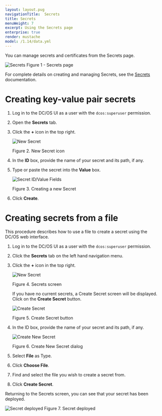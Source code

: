 ```yaml
---
layout: layout.pug
navigationTitle:  Secrets
title: Secrets
menuWeight: 7
excerpt: Using the Secrets page
enterprise: true
render: mustache
model: /1.14/data.yml
---
```


You can manage secrets and certificates from the Secrets page.

![Secrets](/1.14/img/GUI-Secrets-Secrets_View_With_Secrets-1_12.png)
Figure 1 - Secrets page


For complete details on creating and managing Secrets, see the [Secrets](/1.14/security/ent/secrets) documentation.


# Creating key-value pair secrets 

1. Log in to the DC/OS UI as a user with the `dcos:superuser` permission.

1. Open the **Secrets** tab.

1. Click the **+** icon in the top right.

    ![New Secret](/1.14/img/new-secret.png)

    Figure 2. New Secret icon

1. In the **ID** box, provide the name of your secret and its path, if any.

1. Type or paste the secret into the **Value** box.

    ![Secret ID/Value Fields](/1.14/img/create-secret.png)

    Figure 3. Creating a new Secret

1. Click **Create**.

# Creating secrets from a file 

This procedure describes how to use a file to create a secret using the DC/OS web interface.

1. Log in to the DC/OS UI as a user with the `dcos:superuser` permission.
1. Click the **Secrets** tab on the left hand navigation menu.
1. Click the **+** icon in the top right.

    ![New Secret](/1.14/img/new-secret.png)

    Figure 4. Secrets screen

    If you have no current secrets, a Create Secret screen will be displayed. Click on the **Create Secret** button.

    ![Create Secret](/1.14/img/GUI-Secrets-Create-Secret.png)

    Figure 5. Create Secret button

1. In the ID box, provide the name of your secret and its path, if any.

    ![Create New Secret](/1.14/img/GUI-Secrets-Create-New-Secret.png)

    Figure 6. Create New Secret dialog

1. Select **File** as Type.
1. Click **Choose File**.
1. Find and select the file you wish to create a secret from.
1. Click **Create Secret**.

Returning to the Secrets screen, you can see that your secret has been deployed.

   ![Secret deployed](/1.14/img/GUI-Secrets-Deployed.jpeg)
   Figure 7. Secret deployed
